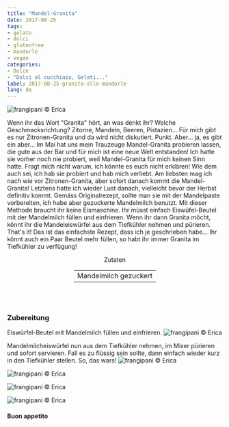 ```yaml
---
title: "Mandel-Granita"
date: 2017-08-25
tags:
- gelato
- dolci
- glutenfree
- mandorle
- vegan
categories:
- Dolce
- "Dolci al cucchiaio, Gelati..."
label: 2017-08-25-granita-alle-mandorle
lang: de 
---
```

![](../2017-08-25-granita-alle-mandorle/header.jpg "frangipani © Erica")

Wenn ihr das Wort "Granita" hört, an was denkt ihr? Welche Geschmacksrichtung? Zitorne, Mandeln, Beeren, Pistazien... Für mich gibt es nur Zitronen-Granita und da wird nicht diskutiert. Punkt. Aber... ja, es gibt ein aber... Im Mai hat uns mein Trauzeuge Mandel-Granita probieren lassen, die gute aus der Bar und für mich ist eine neue Welt entstanden! Ich hatte sie vorher noch nie probiert, weil Mandel-Granita für mich keinen Sinn hatte. Fragt mich nicht warum, ich könnte es euch nicht erklären! Wie dem auch sei, ich hab sie probiert und hab mich verliebt. Am liebsten mag ich nach wie vor Zitronen-Granita, aber sofort danach kommt die Mandel-Granita! Letztens hatte ich wieder Lust danach, vielleicht bevor der Herbst definitiv kommt. Gemäss Originalrezept, sollte man sie mit der Mandelpaste vorbereiten, ich habe aber gezuckerte Mandelmilch benutzt. Mit dieser Methode braucht ihr keine Eismaschine. Ihr müsst einfach Eiswüfel-Beutel mit der Mandelmilch füllen und einfrieren. Wenn ihr dann Granita möcht, könnt ihr die Mandeleiswürfel aus dem Tiefkühler nehmen und pürieren. That's it! Das ist das einfachste Rezept, dass ich je geschrieben habe... Ihr könnt auch ein Paar Beutel mehr füllen, so habt ihr immer Granita im Tiefkühler zu verfügung!

<div id="wrapper" style="text-align: center">
  <div id="yourdiv" style="display: inline-block;">
    <div class="ingredients">
      <div class="ingredients-title">Zutaten</div>
      <table>
        <tbody>
          </tr>
          <tr>
            <td>Mandelmilch gezuckert</td>
          </tr>
        </tbody>
      </table>
      <br></br>
    </div>
  </div>
</div>


<h3>
  <font color="grey">
    <i class="fa fa-cogs"></i>
  </font> Zubereitung
</h3>

Eiswürfel-Beutel mit Mandelmilch füllen und einfrieren.
![](../2017-08-25-granita-alle-mandorle/ghiaccio.jpg "frangipani © Erica")

Mandelmilcheiswürfel nun aus dem Tiefkühler nehmen, im Mixer pürieren und sofort servieren. Fall es zu flüssig sein sollte, dann einfach wieder kurz in den Tiefkühler stellen. So, das wars!
![](../2017-08-25-granita-alle-mandorle/risultato1.jpg "frangipani © Erica")

![](../2017-08-25-granita-alle-mandorle/risultato2.jpg "frangipani © Erica")

![](../2017-08-25-granita-alle-mandorle/risultato3.jpg "frangipani © Erica")

![](../2017-08-25-granita-alle-mandorle/risultato4.jpg "frangipani © Erica")

<h4>Buon appetito
  <font color="red">
    <i class="fa fa-smile-o"></i>
  </font>
</h4>